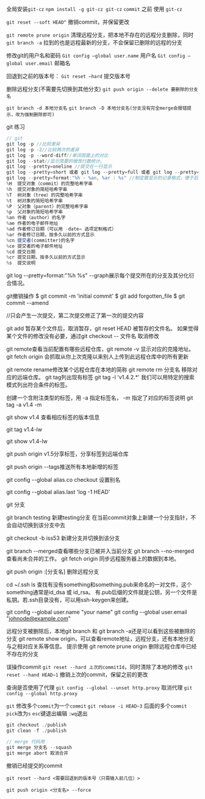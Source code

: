全局安装`git-cz`
`npm install -g git-cz
git-cz`
`commit` 之前 使用 `git-cz`


`git reset --soft HEAD^` 撤销commit，并保留更改

`git remote prune origin` 清理远程分支，把本地不存在的远程分支删除，同时`git branch -a` 拉到的也是远程最新的分支，不会保留已删除的远程的分支

修改git的用户名和密码
`Git config –global user.name` 用户名
`Git config –global user.email` 邮箱名


回退到之前的版本号：
`Git reset –hard` 提交版本号


删除远程分支(不需要先切换到其他分支)
`git push origin --delete 要删除的分支名` 

`git branch -d 本地分支名`
`git branch -D 本地分支名(分支没有完全merge会报错提示，改为强制删除即可)`


git 练习
```js
// git 
git log -p //比较差异
git log -p -2//比较两次的差异
git log -p --word-diff//单词层面上的对比 
git log --stat//显示简要的增改行数统计。
git log --pretty=oneline //提交在一行显示
git log --pretty=short 或者 git log --pretty=full 或者 git log --pretty=fuller
git log --pretty=format:"%h - %an, %ar : %s" //制定要显示的记录格式，便于后期编程提取分析。
%H	提交对象（commit）的完整哈希字串
%h	提交对象的简短哈希字串
%T	树对象（tree）的完整哈希字串
%t	树对象的简短哈希字串
%P	父对象（parent）的完整哈希字串
%p	父对象的简短哈希字串
%an	作者（author）的名字
%ae	作者的电子邮件地址
%ad	作者修订日期（可以用 -date= 选项定制格式）
%ar	作者修订日期，按多久以前的方式显示
%cn	提交者(committer)的名字
%ce	提交者的电子邮件地址
%cd	提交日期
%cr	提交日期，按多久以前的方式显示
%s	提交说明
```
git log --pretty=format:"%h %s" --graph展示每个提交所在的分支及其分化衍合情况。


git撤销操作
$ git commit -m 'initial commit'
$ git add forgotten_file
$ git commit --amend

//只会产生一次提交，第二次提交修正了第一次的提交内容

git add 暂存某个文件后，取消暂存，git reset HEAD 被暂存的文件名。
如果觉得某个文件的修改没有必要，通过git checkout -- 文件名 取消修改

git remote查看当前配置有哪些远程仓库，git remote -v 显示对应的克隆地址。
git fetch origin 会抓取从你上次克隆以来别人上传到此远程仓库中的所有更新

git remote rename修改某个远程仓库在本地的简称
git remote rm 分支名 移除对应的远端仓库。
git tag列出现有标签
git tag -l 'v1.4.2.*' 我们可以用特定的搜索模式列出符合条件的标签。

创建一个含附注类型的标签，用 -a 指定标签名， -m 指定了对应的标签说明
git tag -a v1.4 -m 

git show v1.4 查看相应标签的版本信息

git tag v1.4-lw

git show v1.4-lw

git push origin v1.5分享标签，分享标签到远端仓库

git push origin --tags推送所有本地新增的标签

git config --global alias.co checkout 设置别名

git config --global alias.last 'log -1 HEAD'


git 分支

git branch testing 新建testing分支 在当前commit对象上新建一个分支指针，不会自动切换到该分支中去

git checkout -b iss53 新建分支并切换到该分支

git branch --merged查看哪些分支已被并入当前分支
git branch --no-merged查看尚未合并的工作。
git fetch origin 同步远程服务器上的数据到本地。

git push origin :[分支名] 删除远程分支

<!--SSH公钥默认存储在账户的主目录下的~/.ssh目录 -->
cd ~/.ssh
ls
查找有没有something和something.pub来命名的一对文件，这个something通常是id_dsa 或 id_rsa。
有.pub后缀的文件就是公钥，另一个文件是私钥。若.ssh目录没有，可以用ssh-keygen来创建。


git config --global user.name "your name"
git config --global user.email "johnode@example.com"


远程分支被删除后，本地git branch 和 git branch -a还是可以看到这些被删除的分支
git remote show origin，可以查看remote地址，远程分支，还有本地分支与之相对应关系等信息。
提示使用
git remote prune origin 删除远程仓库中已经不存在的分支

误操作commit
`git reset --hard 上次的commitId`，同时清除了本地的修改
`git reset --hand HEAD~1` 撤销上次的commit，保留之前的更改

查询是否使用了代理
`git config --global --unset http.proxy` 
取消代理
`git config --global http.proxy` 

`git` 修改多个`commit`为一个`commit`
`git rebase -i HEAD~3`
后面的多个`commit pick`改为`s`
`esc`键退出编辑
`:wq`退出

```js
git checkout ./publish
git clean -f ./publish
```

```js
// merge 代码用
git merge 分支名 --squash
git merge abort 取消合并
```


撤销已经提交的commit

`git reset --hard <需要回退到的版本号（只需输入前几位）>`

`git push origin <分支名> --force`
